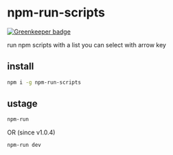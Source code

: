 # npm-run-scripts

[![Greenkeeper badge](https://badges.greenkeeper.io/fisker/npm-run-scripts.svg)](https://greenkeeper.io/)

run npm scripts with a list you can select with arrow key

## install

```sh
npm i -g npm-run-scripts
```

## ustage

```sh
npm-run
```

OR (since v1.0.4)

```sh
npm-run dev
```
